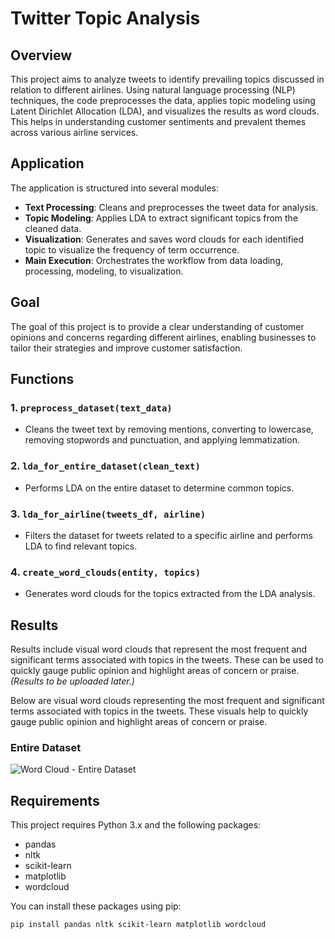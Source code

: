 # Twitter Topic Analysis

## Overview
This project aims to analyze tweets to identify prevailing topics discussed in relation to different airlines. Using natural language processing (NLP) techniques, the code preprocesses the data, applies topic modeling using Latent Dirichlet Allocation (LDA), and visualizes the results as word clouds. This helps in understanding customer sentiments and prevalent themes across various airline services.

## Application
The application is structured into several modules:
- **Text Processing**: Cleans and preprocesses the tweet data for analysis.
- **Topic Modeling**: Applies LDA to extract significant topics from the cleaned data.
- **Visualization**: Generates and saves word clouds for each identified topic to visualize the frequency of term occurrence.
- **Main Execution**: Orchestrates the workflow from data loading, processing, modeling, to visualization.

## Goal
The goal of this project is to provide a clear understanding of customer opinions and concerns regarding different airlines, enabling businesses to tailor their strategies and improve customer satisfaction.

## Functions
### 1. `preprocess_dataset(text_data)`
- Cleans the tweet text by removing mentions, converting to lowercase, removing stopwords and punctuation, and applying lemmatization.

### 2. `lda_for_entire_dataset(clean_text)`
- Performs LDA on the entire dataset to determine common topics.

### 3. `lda_for_airline(tweets_df, airline)`
- Filters the dataset for tweets related to a specific airline and performs LDA to find relevant topics.

### 4. `create_word_clouds(entity, topics)`
- Generates word clouds for the topics extracted from the LDA analysis.

## Results
Results include visual word clouds that represent the most frequent and significant terms associated with topics in the tweets. These can be used to quickly gauge public opinion and highlight areas of concern or praise. *(Results to be uploaded later.)*

Below are visual word clouds representing the most frequent and significant terms associated with topics in the tweets. These visuals help to quickly gauge public opinion and highlight areas of concern or praise.

### Entire Dataset
![Word Cloud - Entire Dataset](https://drive.google.com/file/d/165gVKt5yvLEIKZxxeMozp5O4frZd5zaD/view?usp=share_link)

## Requirements
This project requires Python 3.x and the following packages:
- pandas
- nltk
- scikit-learn
- matplotlib
- wordcloud

You can install these packages using pip:
```bash
pip install pandas nltk scikit-learn matplotlib wordcloud
